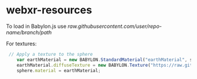 # webxr-resources

To load in Babylon.js use *raw.githubusercontent.com/user/repo-name/branch/path*

For textures:
```javascript
 // Apply a texture to the sphere
    var earthMaterial = new BABYLON.StandardMaterial("earthMaterial", scene);
    earthMaterial.diffuseTexture = new BABYLON.Texture("https://raw.githubusercontent.com/wlages/webxr-resources/main//textures/ear0xuu2.jpg", scene);
    sphere.material = earthMaterial;
